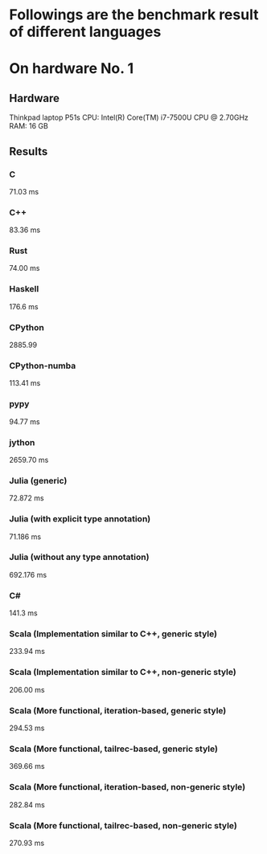 # Followings are the benchmark result of different languages

# On hardware No. 1
## Hardware
Thinkpad laptop P51s
CPU: Intel(R) Core(TM) i7-7500U CPU @ 2.70GHz
RAM: 16 GB

## Results
### C
71.03 ms
### C++
83.36 ms
### Rust
74.00 ms
### Haskell
176.6 ms
### CPython
2885.99
### CPython-numba
113.41 ms
### pypy
94.77 ms
### jython
2659.70 ms
### Julia (generic)
72.872 ms
### Julia (with explicit type annotation)
71.186 ms
### Julia (without any type annotation)
692.176 ms
### C#
141.3 ms
### Scala (Implementation similar to C++, generic style)
233.94 ms
### Scala (Implementation similar to C++, non-generic style)
206.00 ms
### Scala (More functional, iteration-based, generic style)
294.53 ms
### Scala (More functional, tailrec-based, generic style)
369.66 ms
### Scala (More functional, iteration-based, non-generic style)
282.84 ms
### Scala (More functional, tailrec-based, non-generic style)
270.93 ms
